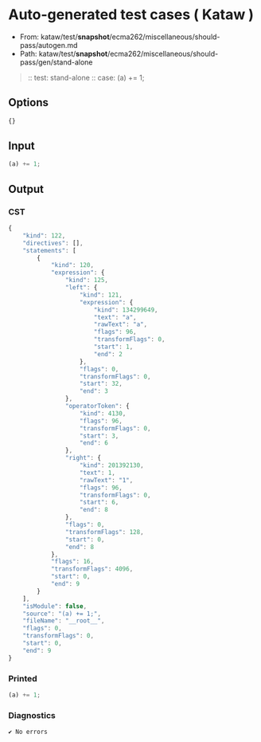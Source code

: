 # Auto-generated test cases ( Kataw )
- From: kataw/test/__snapshot__/ecma262/miscellaneous/should-pass/autogen.md
- Path: kataw/test/__snapshot__/ecma262/miscellaneous/should-pass/gen/stand-alone
> :: test: stand-alone
> :: case: (a) += 1;
## Options

`````js
{}
`````
## Input

`````js
(a) += 1;
`````
## Output

### CST

```javascript
{
    "kind": 122,
    "directives": [],
    "statements": [
        {
            "kind": 120,
            "expression": {
                "kind": 125,
                "left": {
                    "kind": 121,
                    "expression": {
                        "kind": 134299649,
                        "text": "a",
                        "rawText": "a",
                        "flags": 96,
                        "transformFlags": 0,
                        "start": 1,
                        "end": 2
                    },
                    "flags": 0,
                    "transformFlags": 0,
                    "start": 32,
                    "end": 3
                },
                "operatorToken": {
                    "kind": 4130,
                    "flags": 96,
                    "transformFlags": 0,
                    "start": 3,
                    "end": 6
                },
                "right": {
                    "kind": 201392130,
                    "text": 1,
                    "rawText": "1",
                    "flags": 96,
                    "transformFlags": 0,
                    "start": 6,
                    "end": 8
                },
                "flags": 0,
                "transformFlags": 128,
                "start": 0,
                "end": 8
            },
            "flags": 16,
            "transformFlags": 4096,
            "start": 0,
            "end": 9
        }
    ],
    "isModule": false,
    "source": "(a) += 1;",
    "fileName": "__root__",
    "flags": 0,
    "transformFlags": 0,
    "start": 0,
    "end": 9
}
```

### Printed

```javascript
(a) += 1;
```

### Diagnostics

```javascript
✔ No errors
```

